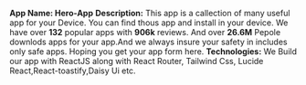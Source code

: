**App Name: Hero-App**
**Description:** This app is a callection of many useful app for your Device. You can find thous app and install in your device. We have over **132** popular apps with **906k** reviews. And over **26.6M** Pepole downlods apps for your app.And we always insure your safety in includes only safe apps. Hoping you get your app form here.
**Technologies:** We Build our app with ReactJS along with React Router, Tailwind Css, Lucide React,React-toastify,Daisy Ui etc.